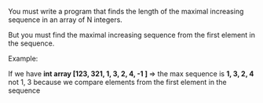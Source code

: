 <p>You must write a program that finds the length of the maximal increasing sequence in an array of N integers. </p>
<p>But you must find the maximal increasing sequence from the first element in the sequence. </p>
Example:
<p>If we have <strong>int array [123, 321, 1, 3, 2, 4, -1 ] </strong>=> the max sequence is <strong>1, 3, 2, 4 </strong>
not 1, 3 because we compare elements from the first element in the sequence
